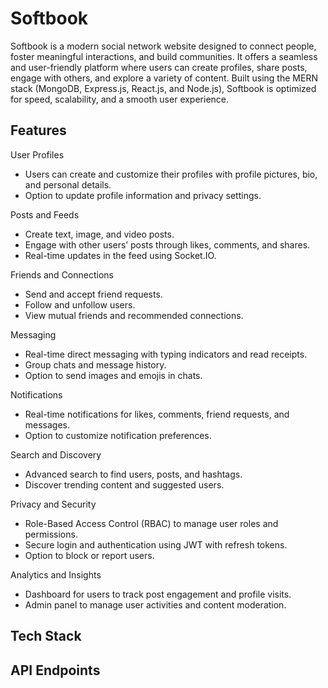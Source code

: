 # Softbook

Softbook is a modern social network website designed to connect people, foster meaningful interactions, and build communities. It offers a seamless and user-friendly platform where users can create profiles, share posts, engage with others, and explore a variety of content. Built using the MERN stack (MongoDB, Express.js, React.js, and Node.js), Softbook is optimized for speed, scalability, and a smooth user experience.

## Features

User Profiles

- Users can create and customize their profiles with profile pictures, bio, and personal details.
- Option to update profile information and privacy settings.

Posts and Feeds

- Create text, image, and video posts.
- Engage with other users’ posts through likes, comments, and shares.
- Real-time updates in the feed using Socket.IO.

Friends and Connections

- Send and accept friend requests.
- Follow and unfollow users.
- View mutual friends and recommended connections.

Messaging

- Real-time direct messaging with typing indicators and read receipts.
- Group chats and message history.
- Option to send images and emojis in chats.

Notifications

- Real-time notifications for likes, comments, friend requests, and messages.
- Option to customize notification preferences.

Search and Discovery

- Advanced search to find users, posts, and hashtags.
- Discover trending content and suggested users.

Privacy and Security

- Role-Based Access Control (RBAC) to manage user roles and permissions.
- Secure login and authentication using JWT with refresh tokens.
- Option to block or report users.

Analytics and Insights

- Dashboard for users to track post engagement and profile visits.
- Admin panel to manage user activities and content moderation.

## Tech Stack

## API Endpoints
